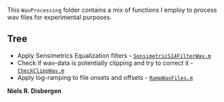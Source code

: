 This ```WavProcessing``` folder contains a mix of functions I employ to process wav files for experimental purposes.

## Tree ##
- Apply Sensimetrics Equalization filters - [```SensimetricS14FilterWav.m```](/WavProcessing/SensimetricS14FilterWav.m)
- Check if wav-data is potentially clipping and try to correct it  - [```CheckClippWav.m```](/WavProcessing/CheckClippWav.m)
- Apply log-ramping to file onsets and offsets - [```RampWavFiles.m```](/WavProcessing/RampWavFiles.m)

**Niels R. Disbergen**
